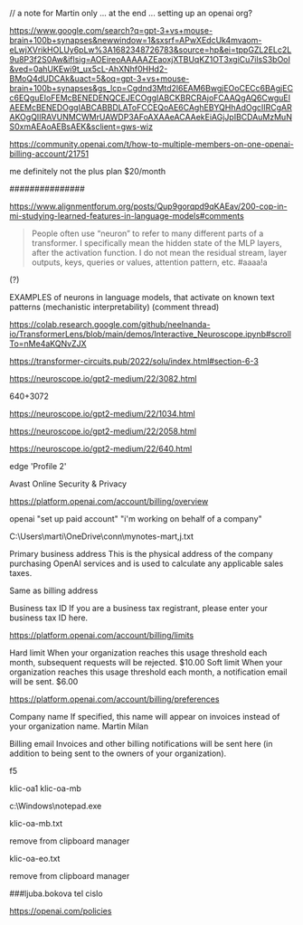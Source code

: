 
// a note for Martin only ... at the end  ... setting up an openai  org?








https://www.google.com/search?q=gpt-3+vs+mouse-brain+100b+synapses&newwindow=1&sxsrf=APwXEdcUk4mvaom-eLwjXVrikHOLUy6pLw%3A1682348726783&source=hp&ei=tppGZL2ELc2L9u8P3f2S0Aw&iflsig=AOEireoAAAAAZEaoxjXTBUqKZ1OT3xgiCu7ilsS3bOoI&ved=0ahUKEwi9t_ux5cL-AhXNhf0HHd2-BMoQ4dUDCAk&uact=5&oq=gpt-3+vs+mouse-brain+100b+synapses&gs_lcp=Cgdnd3Mtd2l6EAM6BwgjEOoCECc6BAgjECc6EQguEIoFEMcBENEDENQCEJECOggIABCKBRCRAjoFCAAQgAQ6CwguEIAEEMcBENEDOggIABCABBDLAToFCCEQoAE6CAghEBYQHhAdOgcIIRCgARAKOgQIIRAVUNMCWMrUAWDP3AFoAXAAeACAAekEiAGjJpIBCDAuMzMuNS0xmAEAoAEBsAEK&sclient=gws-wiz



https://community.openai.com/t/how-to-multiple-members-on-one-openai-billing-account/21751

me definitely not the plus plan $20/month


###############


















https://www.alignmentforum.org/posts/Qup9gorqpd9qKAEav/200-cop-in-mi-studying-learned-features-in-language-models#comments

> People often use “neuron” to refer to many different parts of a transformer. I specifically mean the hidden state of the MLP layers, after the activation function. I do not mean the residual stream, layer outputs, keys, queries or values, attention pattern, etc.   #aaaa!a


(?)

EXAMPLES of neurons in language models, that activate on known text patterns (mechanistic interpretability) (comment thread)

https://colab.research.google.com/github/neelnanda-io/TransformerLens/blob/main/demos/Interactive_Neuroscope.ipynb#scrollTo=nMe4aKQNvZJX

https://transformer-circuits.pub/2022/solu/index.html#section-6-3




https://neuroscope.io/gpt2-medium/22/3082.html

640+3072


https://neuroscope.io/gpt2-medium/22/1034.html

https://neuroscope.io/gpt2-medium/22/2058.html



https://neuroscope.io/gpt2-medium/22/640.html

























edge
'Profile 2'

Avast Online Security & Privacy



https://platform.openai.com/account/billing/overview

openai "set up paid account" "i'm working on behalf of a company"



C:\Users\marti\OneDrive\conn\mynotes-mart,j.txt

Primary business address
This is the physical address of the company purchasing OpenAI services and is used to calculate any applicable sales taxes.

Same as billing address

Business tax ID
If you are a business tax registrant, please enter your business tax ID here.






https://platform.openai.com/account/billing/limits

Hard limit
When your organization reaches this usage threshold each month, subsequent requests will be rejected.
$10.00
Soft limit
When your organization reaches this usage threshold each month, a notification email will be sent.
$6.00


https://platform.openai.com/account/billing/preferences

Company name
If specified, this name will appear on invoices instead of your organization name.
Martin Milan

Billing email
Invoices and other billing notifications will be sent here (in addition to being sent to the owners of your organization).




f5

klic-oa1
klic-oa-mb

c:\Windows\notepad.exe

klic-oa-mb.txt

remove from clipboard manager

klic-oa-eo.txt

remove from clipboard manager


###ljuba.bokova tel cislo

https://openai.com/policies

